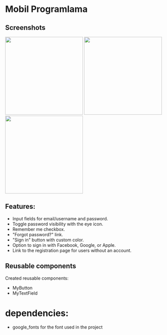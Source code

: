 # Mobil Programlama


## Screenshots
<img width="250" src="https://github.com/Fadilix/FlutterMusicLoginUI/assets/121851593/8125971b-480f-4225-a960-5e0a08c0b15a">

<img width="250" src="https://github.com/Fadilix/FlutterMusicLoginUI/assets/121851593/1405fcc5-6014-46c1-97cf-303d0f39da4a">

<img width="250" src="https://github.com/Fadilix/FlutterMusicLoginUI/assets/121851593/a98a559f-ac8f-426a-b3fe-ee66adf7a716">

## Features:
- Input fields for email/username and password.
- Toggle password visibility with the eye icon.
- Remember me checkbox.
- "Forgot password?" link.
- "Sign in" button with custom color.
- Option to sign in with Facebook, Google, or Apple.
- Link to the registration page for users without an account.

## Reusable components
Created reusable components:
- MyButton
- MyTextField

# dependencies:
- google_fonts for the font used in the project
